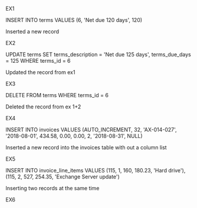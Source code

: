 EX1

INSERT INTO terms VALUES (6, 'Net due 120 days', 120)

Inserted a new record 


EX2

UPDATE terms
SET terms_description = 'Net due 125 days',
terms_due_days   = 125
WHERE terms_id = 6

Updated the record from ex1


EX3

DELETE FROM terms
WHERE terms_id = 6

Deleted the record from ex 1+2


EX4

INSERT INTO invoices VALUES 
(AUTO_INCREMENT, 32, 'AX-014-027', '2018-08-01', 434.58, 0.00, 0.00, 2, '2018-08-31', NULL)

Inserted a new record into the invoices table with out a column list


EX5

INSERT INTO invoice_line_items VALUES
(115, 1, 160, 180.23, 'Hard drive'),
(115, 2, 527, 254.35, 'Exchange Server update')

Inserting two records at the same time


EX6
